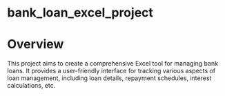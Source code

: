 # bank_loan_excel_project
# Overview

This project aims to create a comprehensive Excel tool for managing bank loans. It provides a user-friendly interface for tracking various aspects of loan management, including loan details, repayment schedules, interest calculations, etc.
